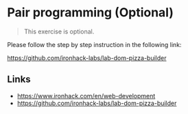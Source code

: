 
# Pair programming (Optional)

> This exercise is optional.

Please follow the step by step instruction in the following link:

https://github.com/ironhack-labs/lab-dom-pizza-builder

## Links
- https://www.ironhack.com/en/web-development
- https://github.com/ironhack-labs/lab-dom-pizza-builder
